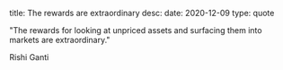title: The rewards are extraordinary
desc: 
date: 2020-12-09
type: quote

"The rewards for looking at unpriced assets and surfacing them into markets are extraordinary."

<div class="caption">Rishi Ganti</div>